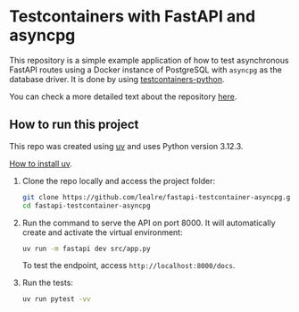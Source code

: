 # Testcontainers with FastAPI and asyncpg

This repository is a simple example application of how to test asynchronous FastAPI routes using a Docker instance of PostgreSQL with `asyncpg` as the database driver. It is done by using [testcontainers-python](https://github.com/testcontainers/testcontainers-python).

You can check a more detailed text about the repository [here](https://lealre.github.io/fastapi-testcontainer-asyncpg/).

## How to run this project

This repo was created using [uv](https://docs.astral.sh/uv/) and uses Python version 3.12.3.

[How to install uv](https://docs.astral.sh/uv/getting-started/installation/).

1. Clone the repo locally and access the project folder:

    ```bash
    git clone https://github.com/lealre/fastapi-testcontainer-asyncpg.git
    cd fastapi-testcontainer-asyncpg
    ```

2. Run the command to serve the API on port 8000. It will automatically create and activate the virtual environment:

    ```bash
    uv run -m fastapi dev src/app.py
    ```

    To test the endpoint, access `http://localhost:8000/docs`.

3. Run the tests:

    ```bash
    uv run pytest -vv
    ```
